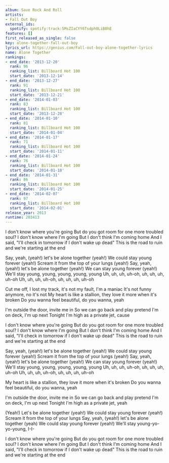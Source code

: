 ```yaml
---
album: Save Rock And Roll
artists:
- Fall Out Boy
external_ids:
  spotify: spotify:track:5MsZIaCYY6Tsdph0LiB0hE
features: []
first_released_as_single: false
key: alone-together-fall-out-boy
lyrics_url: https://genius.com/Fall-out-boy-alone-together-lyrics
name: Alone Together
rankings:
- end_date: '2013-12-20'
  rank: 96
  ranking_list: Billboard Hot 100
  start_date: '2013-12-14'
- end_date: '2013-12-27'
  rank: 91
  ranking_list: Billboard Hot 100
  start_date: '2013-12-21'
- end_date: '2014-01-03'
  rank: 83
  ranking_list: Billboard Hot 100
  start_date: '2013-12-28'
- end_date: '2014-01-10'
  rank: 81
  ranking_list: Billboard Hot 100
  start_date: '2014-01-04'
- end_date: '2014-01-17'
  rank: 71
  ranking_list: Billboard Hot 100
  start_date: '2014-01-11'
- end_date: '2014-01-24'
  rank: 76
  ranking_list: Billboard Hot 100
  start_date: '2014-01-18'
- end_date: '2014-01-31'
  rank: 86
  ranking_list: Billboard Hot 100
  start_date: '2014-01-25'
- end_date: '2014-02-07'
  rank: 97
  ranking_list: Billboard Hot 100
  start_date: '2014-02-01'
release_year: 2013
runtime: 203413
---
```

I don't know where you're going
But do you got room for one more troubled soul?
I don't know where I'm going
But I don't think I'm coming home
And I said, "I'll check in tomorrow if I don't wake up dead"
This is the road to ruin and we're starting at the end


Say, yeah, (yeah!) let's be alone together (yeah!)
We could stay young forever (yeah!)
Scream it from the top of your lungs (yeah!)
Say, yeah, (yeah!) let's be alone together (yeah!)
We can stay young forever (yeah!)
We'll stay young, young, young, young, young
Uh, uh, uh, uh-oh, uh, uh, uh, uh-oh
Uh, uh, uh, uh-oh, uh, uh, uh, uh-oh


Cut me off, I lost my track, it's not my fault, I'm a maniac
It's not funny anymore, no it's not
My heart is like a stallion, they love it more when it's broken
Do you wanna feel beautiful, do you wanna, yeah


I'm outside the door, invite me in
So we can go back and play pretend
I'm on deck, I'm up next
Tonight I'm high as a private jet, cause


I don't know where you're going
But do you got room for one more troubled soul?
I don't know where I'm going
But I don't think I'm coming home
And I said, "I'll check in tomorrow if I don't wake up dead"
This is the road to ruin and we're starting at the end


Say, yeah, (yeah!) let's be alone together (yeah!)
We could stay young forever (yeah!)
Scream it from the top of your lungs (yeah!)
Say, yeah, (yeah!) let's be alone together (yeah!)
We can stay young forever (yeah!)
We'll stay young, young, young, young, young
Uh, uh, uh, uh-oh, uh, uh, uh, uh-oh
Uh, uh, uh, uh-oh, uh, uh, uh, uh-oh


My heart is like a stallion, they love it more when it's broken
Do you wanna feel beautiful, do you wanna, yeah


I'm outside the door, invite me in
So we can go back and play pretend
I'm on deck, I'm up next
Tonight I'm high as a private jet, yeah


(Yeah!) Let's be alone together (yeah!)
We could stay young forever (yeah!)
Scream it from the top of your lungs
Say, yeah, (yeah!) let's be alone together (yeah)
We could stay young forever (yeah!)
We'll stay young-yo-yo-young, I-I-


I don't know where you're going
But do you got room for one more troubled soul?
I don't know where I'm going
But I don't think I'm coming home
And I said, "I'll check in tomorrow if I don't wake up dead"
This is the road to ruin and we're starting at the end
